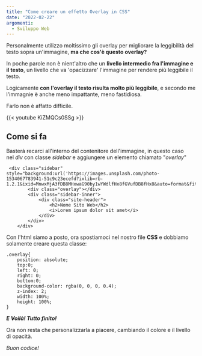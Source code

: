 ```yaml
---
title: "Come creare un effetto Overlay in CSS"
date: "2022-02-22"
argomenti:
  - Sviluppo Web
---
```


Personalmente utilizzo moltissimo gli overlay per migliorare la leggibilità del testo sopra un'immagine, **ma che cos'è questo overlay?**

In poche parole non è nient'altro che un **livello intermedio fra l'immagine e il testo**, un livello che va 'opacizzare' l'immagine per rendere più leggibile il testo.

Logicamente **con l'overlay il testo risulta molto più leggibile**, e secondo me l'immagnie è anche meno impattante, meno fastidiosa.

Farlo non è affatto difficile.

{{< youtube KiZMQCs0SSg >}}

## Come si fa

Basterà recarci all'interno del contenitore dell'immagine, in questo caso nel _div_ con classe _sidebar_ e aggiungere un elemento chiamato "_overlay_"

```
 <div class="sidebar" style="background:url('https://images.unsplash.com/photo-1534067783941-51c9c23ecefd?ixlib=rb-1.2.1&ixid=MnwxMjA3fDB8MHxwaG90by1wYWdlfHx8fGVufDB8fHx8&auto=format&fit=crop&w=774&q=80')">
        <div class="overlay"></div>
        <div class="sidebar-inner">
            <div class="site-header">
                <h2>Nome Sito Web</h2>
                <i>Lorem ipsum dolor sit amet</i>
            </div>
        </div>
    </div>
```

Con l'html siamo a posto, ora spostiamoci nel nostro file **CSS** e dobbiamo solamente creare questa classe:

```
.overlay{
    position: absolute;
    top:0;
    left: 0;
    right: 0;
    bottom:0;
    background-color: rgba(0, 0, 0, 0.4);
    z-index: 2;
    width: 100%;
    height: 100%;
}
```

_**E Voilà! Tutto finito!**_

Ora non resta che personalizzarla a piacere, cambiando il colore e il livello di opacità.

_Buon codice!_
